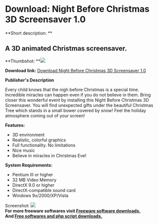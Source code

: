 # Download: Night Before Christmas 3D Screensaver 1.0

**Short description: **

## A 3D animated Christmas screensaver.

  
**Thumbshot: **![](http://www.freewarefiles.com/screenshot/3dsnightxmas_md.jpg)   
  
**Download link:** [Download Night Before Christmas 3D Screensaver 1.0](http://freesoftwares.boysofts.com/Night-Before-Christmas-D-Screensaver_program_37757.html)  
  

**Publisher's Description**  
  

Every child knows that the nigh before Christmas is a special time. Incredible
miracles can happen even if you do not believe in them. Bring closer this
wonderful event by installing this Night Before Christmas 3D Screensaver. You
will find unexpected gifts under the beautiful Christmas Tree which stands in
a small bower covered by snow! Feel the holiday atmosphere coming out of your
screen!

**Features:**

  * 3D environment 
  * Realistic, colorful graphics 
  * Full functionality. No limitations 
  * Nice music 
  * Believe in miracles in Christmas Eve! 

**System Requirements:**

  * Pentium III or higher 
  * 32 MB Video Memory 
  * DirectX 9.0 or higher 
  * DirectX-compatible sound card 
  * Windows 9x/2000/XP/Vista 

  
  
Screenshot: ![](http://www.freewarefiles.com/screenshot/3dsnightxmas.jpg)  
**For more freeware softwares visit [Freeware software downloads.](http://freesoftwares.boysofts.com/)**   
**And [Free softwares and php script downloads.](http://www.boysofts.com/)**

